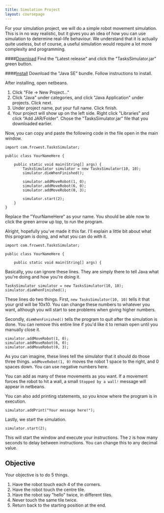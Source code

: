 ```yaml
---
title: Simulation Project
layout: coursepage
---
```


For your simulation project, we will do a simple robot movement simulation. This is in no way realistic, but it gives you an idea of how you can use simulation to determine real-life behaviour. We understand that it is actually quite useless, but of course, a useful simulation would require a lot more complexity and programming.

####[Download](http://github.com/frc-west/tasks-simulator/releases)
Find the "Latest release" and click the "TasksSimulator.jar" green button.

####[Install](https://netbeans.org/downloads/)
Download the "Java SE" bundle. Follow instructions to install.

After installing, open netbeans.

1. Click "File -> New Project..."
2. Click "Java" under categories, and click "Java Application" under projects. Click next.
3. Under project name, put your full name. Click finish.
4. Your project will show up on the left side. Right click "Libraries" and click "Add JAR/Folder". Chose the "TasksSimulator.jar" file that you downloaded earlier.

Now, you can copy and paste the following code in the file open in the main window.

    import com.frcwest.TasksSimulator;

    public class YourNameHere {

        public static void main(String[] args) {
            TasksSimulator simulator = new TasksSimulator(10, 10);
            simulator.dieWhenFinished();

            simulator.addMoveRobot(1, 0);
            simulator.addMoveRobot(6, 0);
            simulator.addMoveRobot(0, 3);

            simulator.start(2);
        }
    }

Replace the "YourNameHere" as your name. You should be able now to click the green arrow up top, to run the program.

Alright, hopefully you've made it this far. I'll explain a little bit about what this program is doing, and what you can do with it.


    import com.frcwest.TasksSimulator;

    public class YourNameHere {

        public static void main(String[] args) {

Basically, you can ignore these lines. They are simply there to tell Java what you're doing and how you're doing it.

    TasksSimulator simulator = new TasksSimulator(10, 10);
    simulator.dieWhenFinished();

These lines do two things. First, `new TasksSimulator(10, 10)` tells it that your grid will be 10x10. You can change these numbers to whatever you want, although you will start to see problems when giving higher numbers.

Secondly, `dieWhenFinished()` tells the program to quit after the simulation is done. You can remove this entire line if you'd like it to remain open until you manually close it.

    simulator.addMoveRobot(1, 0);
    simulator.addMoveRobot(6, 0);
    simulator.addMoveRobot(0, 3);
    
As you can imagine, these lines tell the simulator that it should do those three things. `addMoveRobot(1, 0)` moves the robot 1 space to the right, and 0 spaces down. You can use negative numbers here.

You can add as many of these movements as you want. If a movement forces the robot to hit a wall, a small `Stopped by a wall!` message will appear in netbeans.

You can also add printing statements, so you know where the program is in execution.

    simulator.addPrint("Your message here!");

Lastly, we start the simulation.

    simulator.start(2);
    
This will start the window and execute your instructions. The `2` is how many seconds to delay between instructions. You can change this to any decimal value.

## Objective
Your objective is to do 5 things.

1. Have the robot touch each 4 of the corners.
2. Have the robot touch the centre tile.
3. Have the robot say "hello" twice, in different tiles.
4. Never touch the same tile twice.
5. Return back to the starting position at the end.
